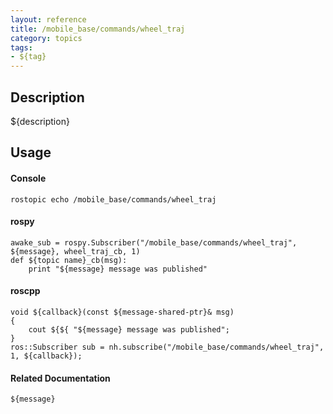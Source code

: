 ```yaml
---
layout: reference
title: /mobile_base/commands/wheel_traj
category: topics
tags: 
- ${tag}
---
```


## Description
${description}

## Usage
#### Console
```
rostopic echo /mobile_base/commands/wheel_traj
```

#### rospy
```
awake_sub = rospy.Subscriber("/mobile_base/commands/wheel_traj", ${message}, wheel_traj_cb, 1)
def ${topic name}_cb(msg):
    print "${message} message was published"
```

#### roscpp
```
void ${callback}(const ${message-shared-ptr}& msg)
{
    cout ${${ "${message} message was published";
}
ros::Subscriber sub = nh.subscribe("/mobile_base/commands/wheel_traj", 1, ${callback});
```

#### Related Documentation
``${message}``  